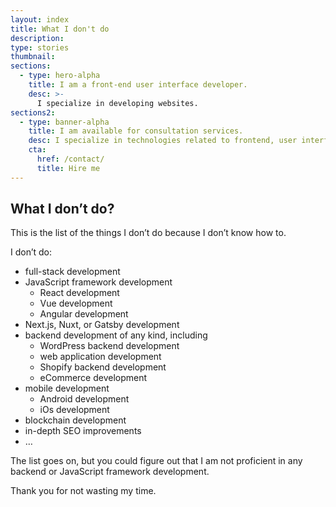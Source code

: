 ```yaml
---
layout: index
title: What I don't do
description:
type: stories
thumbnail:
sections:
  - type: hero-alpha
    title: I am a front-end user interface developer.
    desc: >-
      I specialize in developing websites.
sections2:
  - type: banner-alpha
    title: I am available for consultation services.
    desc: I specialize in technologies related to frontend, user interface, and website development.
    cta:
      href: /contact/
      title: Hire me
---
```


## What I don’t do?

This is the list of the things I don’t do because I don’t know how to.

I don’t do:
- full-stack development
- JavaScript framework development
  - React development
  - Vue development
  - Angular development
- Next.js, Nuxt, or Gatsby development
- backend development of any kind, including
  - WordPress backend development
  - web application development
  - Shopify backend development
  - eCommerce development
- mobile development
  - Android development
  - iOs development
- blockchain development
- in-depth SEO improvements
- …

The list goes on, but you could figure out that I am not proficient in any backend or JavaScript framework development.

Thank you for not wasting my time.
